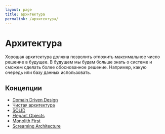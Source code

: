 ```yaml
---
layout: page
title: архитектура
permalink: /архитектура/
---
```

# Архитектура

Хорошая архитектура должна позволить отложить максимальное число решение в будущее. В будущем мы будем больше знать о системе и сможем сделать более обоснованное решение. Например, какую очередь или базу данных использовать.

## Концепции
* <a href="https://martinfowler.com/bliki/DomainDrivenDesign.html">Domain Driven Design</a>
* <a href="https://blog.cleancoder.com/uncle-bob/2012/08/13/the-clean-architecture.html">Чистая архитектура</a>
* <a href="https://ru.wikipedia.org/wiki/SOLID_(%D0%BE%D0%B1%D1%8A%D0%B5%D0%BA%D1%82%D0%BD%D0%BE-%D0%BE%D1%80%D0%B8%D0%B5%D0%BD%D1%82%D0%B8%D1%80%D0%BE%D0%B2%D0%B0%D0%BD%D0%BD%D0%BE%D0%B5_%D0%BF%D1%80%D0%BE%D0%B3%D1%80%D0%B0%D0%BC%D0%BC%D0%B8%D1%80%D0%BE%D0%B2%D0%B0%D0%BD%D0%B8%D0%B5)">SOLID</a>
* <a href="https://www.elegantobjects.org/">Elegant Objects</a>
* <a href="https://martinfowler.com/bliki/MonolithFirst.html">Monolith First</a>
* [Screaming Architecture](https://blog.cleancoder.com/uncle-bob/2011/09/30/Screaming-Architecture.html)

